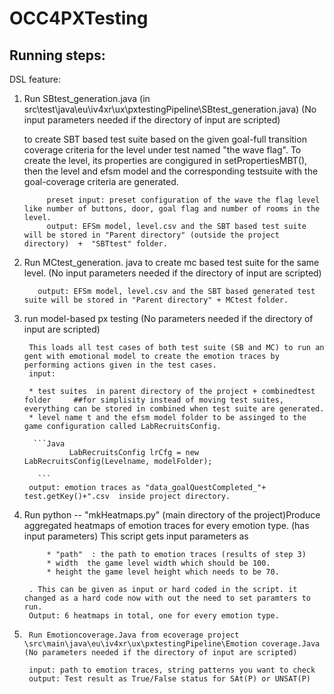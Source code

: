 # OCC4PXTesting 

## Running steps:

DSL feature:

1. Run SBtest_generation.java (in src\test\java\eu\iv4xr\ux\pxtestingPipeline\SBtest_generation.java)  (No input parameters needed if the directory of input are scripted)
	
	to create SBT based test suite based on the given goal-full transition coverage criteria for the level under test named "the wave flag".
	To create the level, its properties are congigured in setPropertiesMBT(), then the level and efsm model and the corresponding testsuite with the goal-coverage criteria  are generated.
			
			preset input: preset configuration of the wave the flag level like number of buttons, door, goal flag and number of rooms in the level.
			output: EFSm model, level.csv and the SBT based test suite will be stored in "Parent directory" (outside the project directory)  +  "SBTtest" folder.
			  
2. Run  MCtest_generation. java to create mc based test suite for the same level.   (No input parameters needed if the directory of input are scripted)
	      
		  output: EFSm model, level.csv and the SBT based generated test suite will be stored in "Parent directory" + MCtest folder.
		  
3. run model-based px testing   (No parameters needed if the directory of input are scripted)
		
		This loads all test cases of both test suite (SB and MC) to run an gent with emotional model to create the emotion traces by performing actions given in the test cases.
		input: 
		
		* test suites  in parent directory of the project + combinedtest folder     ##for simplisity instead of moving test suites, everything can be stored in combined when test suite are generated.
		* level name t and the efsm model folder to be assinged to the game configuration called LabRecruitsConfig.
		
		 ```Java
		         LabRecruitsConfig lrCfg = new LabRecruitsConfig(Levelname, modelFolder);

		  ```
		output: emotion traces as "data_goalQuestCompleted_"+ test.getKey()+".csv  inside project directory.
		
4. Run python -- "mkHeatmaps.py" (main directory of the project)Produce aggregated heatmaps of emotion traces for every emotion type.    (has input parameters)
		This script gets input parameters as 
		
			* "path"  : the path to emotion traces (results of step 3)
			* width  the game level width which should be 100.
			* height the game level height which needs to be 70.
			
		. This can be given as input or hard coded in the script. it changed as a hard code now with out the need to set paramters to run.
		Output: 6 heatmaps in total, one for every emotion type.
		
5.		Run Emotioncoverage.Java from ecoverage project \src\main\java\eu\iv4xr\ux\pxtestingPipeline\Emotion coverage.Java  (No parameters needed if the directory of input are scripted)
		
		input: path to emotion traces, string patterns you want to check    
		output: Test result as True/False status for SAt(P) or UNSAT(P)
		
		